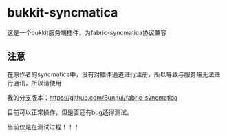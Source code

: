# bukkit-syncmatica
这是一个bukkit服务端插件，为fabric-syncmatica协议兼容

## 注意

在原作者的syncmatica中，没有对插件通道进行注册，所以导致与服务端无法进行通讯，所以请使用

我的分支版本：https://github.com/Bunnui/fabric-syncmatica

目前可以正常操作，但是否还有bug还得测试。

当前仅是在测试过程！！！
